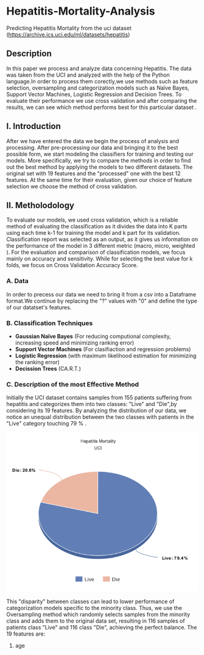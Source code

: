 # **Hepatitis-Mortality-Analysis**

Predicting Hepatitis Mortality from the uci dataset (https://archive.ics.uci.edu/ml/datasets/hepatitis)

## **Description**

In this paper we process and analyze data concerning Hepatitis. The data was taken from the UCI and analyzed with the help of the Python language.In order to process them corectly,we use methods such as feature selection, oversampling and categorization models such as Naïve Bayes, Support Vector Machines, Logistic Regression and Decision Trees. To evaluate their performance we use cross validation and after comparing the results, we can see which method performs best for this particular dataset .
 
## **I.  Introduction**

After we have entered the data we begin the process of analysis and processing. After pre-processing our data and bringing it to the best possible form, we start modeling the classifiers for training and testing our models. More specifically, we try to compare the methods in order to find out the best method by applying the models to two different datasets. The original set with 19 features and the "processed" one with the best 12 features. At the same time for their evaluation, given our choice of feature selection we choose the method of cross validation.

## **II.  Metholodology**

To evaluate our models, we used cross validation, which is a reliable method of evaluating the classification as it divides the data into K parts using each time k-1 for training the model and k part for its validation. Classification report was selected as an output, as it gives us information on the performance of the model in 3 different metric (macro, micro, weighted ). For the evaluation and comparison of classification models, we focus mainly on accuracy and sensitivity. While for selecting the best value for k folds, we focus on Cross Validation Accuracy Score.

### **A.  Data**

In order to precess our data we need to bring it from a csv into a Dataframe format.We continue by replacing the "?" values with "0" and define the type of our datatset's features.

### **B. Classification Techniques**

- **Gaussian Naïve Bayes** (For reducing computional complexity, increasing speed and minimizing ranking error)
- **Support Vector Machines** (For clasifiaction and regression problems)
- **Logistic Regression** (with maximum likelihood estimation for minimizing the ranking error)
- **Decission Trees** (CA.R.T.)

### **C.  Description of the most Effective Method**
Initially the UCI dataset contains samples from 155 patients suffering from hepatitis and categorizes them into two classes: "Live" and "Die",by considering its 19 features.
By analyzing the distribution of our data, we notice an unequal distribution between the two classes with patients in the "Live" category touching 79 % .

 ![](images/00.png)

This "disparity" between classes can lead to lower performance of categorization models specific to the minority class. Thus, we use the Oversampling method which randomly selects samples from the minority class and adds them to the original data set, resulting in 116 samples of patients class "Live" and 116 class "Die", achieving the perfect balance.
The 19 features are:
1. age

